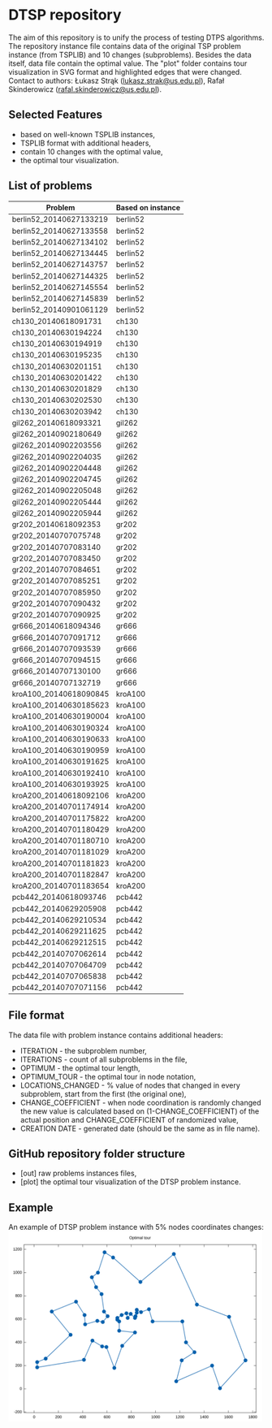 # DTSP repository

The aim of this repository is to unify the process of testing DTPS algorithms. The repository instance file contains data of the original TSP problem instance (from TSPLIB) and 10 changes (subproblems). Besides the data itself, data file contain the optimal value. The "plot" folder contains tour visualization in SVG format and highlighted edges that were changed. Contact to authors: Łukasz Strąk (lukasz.strak@us.edu.pl), Rafał Skinderowicz (rafal.skinderowicz@us.edu.pl).

## Selected Features
  - based on well-known TSPLIB instances,
  - TSPLIB format with additional headers,
  - contain 10 changes with the optimal value,
  - the optimal tour visualization.

## List of problems

| Problem | Based on instance |
| ------ | ------ |
|berlin52_20140627133219|berlin52|
|berlin52_20140627133558|berlin52|
|berlin52_20140627134102|berlin52|
|berlin52_20140627134445|berlin52|
|berlin52_20140627143757|berlin52|
|berlin52_20140627144325|berlin52|
|berlin52_20140627145554|berlin52|
|berlin52_20140627145839|berlin52|
|berlin52_20140901061129|berlin52|
|ch130_20140618091731|ch130|
|ch130_20140630194224|ch130|
|ch130_20140630194919|ch130|
|ch130_20140630195235|ch130|
|ch130_20140630201151|ch130|
|ch130_20140630201422|ch130|
|ch130_20140630201829|ch130|
|ch130_20140630202530|ch130|
|ch130_20140630203942|ch130|
|gil262_20140618093321|gil262|
|gil262_20140902180649|gil262|
|gil262_20140902203556|gil262|
|gil262_20140902204035|gil262|
|gil262_20140902204448|gil262|
|gil262_20140902204745|gil262|
|gil262_20140902205048|gil262|
|gil262_20140902205444|gil262|
|gil262_20140902205944|gil262|
|gr202_20140618092353|gr202|
|gr202_20140707075748|gr202|
|gr202_20140707083140|gr202|
|gr202_20140707083450|gr202|
|gr202_20140707084651|gr202|
|gr202_20140707085251|gr202|
|gr202_20140707085950|gr202|
|gr202_20140707090432|gr202|
|gr202_20140707090925|gr202|
|gr666_20140618094346|gr666|
|gr666_20140707091712|gr666|
|gr666_20140707093539|gr666|
|gr666_20140707094515|gr666|
|gr666_20140707130100|gr666|
|gr666_20140707132719|gr666|
|kroA100_20140618090845|kroA100|
|kroA100_20140630185623|kroA100|
|kroA100_20140630190004|kroA100|
|kroA100_20140630190324|kroA100|
|kroA100_20140630190633|kroA100|
|kroA100_20140630190959|kroA100|
|kroA100_20140630191625|kroA100|
|kroA100_20140630192410|kroA100|
|kroA100_20140630193925|kroA100|
|kroA200_20140618092106|kroA200|
|kroA200_20140701174914|kroA200|
|kroA200_20140701175822|kroA200|
|kroA200_20140701180429|kroA200|
|kroA200_20140701180710|kroA200|
|kroA200_20140701181029|kroA200|
|kroA200_20140701181823|kroA200|
|kroA200_20140701182847|kroA200|
|kroA200_20140701183654|kroA200|
|pcb442_20140618093746|pcb442|
|pcb442_20140629205908|pcb442|
|pcb442_20140629210534|pcb442|
|pcb442_20140629211625|pcb442|
|pcb442_20140629212515|pcb442|
|pcb442_20140707062614|pcb442|
|pcb442_20140707064709|pcb442|
|pcb442_20140707065838|pcb442|
|pcb442_20140707071156|pcb442|

## File format

The data file with problem instance contains additional headers:
- ITERATION - the subproblem number,
- ITERATIONS - count of all subproblems in the file,
- OPTIMUM - the optimal tour length,
- OPTIMUM_TOUR - the optimal tour in node notation,
- LOCATIONS_CHANGED - % value of nodes that changed in every subproblem, start from the first (the original one),
- CHANGE_COEFFICIENT - when node coordination is randomly changed the new value is calculated based on (1-CHANGE_COEFFICIENT) of the actual position and CHANGE_COEFFICIENT of randomized value,
- CREATION DATE - generated date (should be the same as in file name).


## GitHub repository folder structure

- [out] raw problems instances files,
- [plot] the optimal tour visualization of the DTSP problem instance.

## Example

An example of DTSP problem instance with 5% nodes coordinates changes:
<img src="berlin52_20140618090019_0.opt.svg" alt="alt text" width=500>

